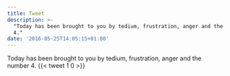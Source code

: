 ```yaml
---
title: Tweet
description: >-
  "Today has been brought to you by tedium, frustration, anger and the number
  4."
date: '2016-05-25T14:05:15+01:00'
---
```

Today has been brought to you by tedium, frustration, anger and the number 4.
      {{< tweet 1 0 >}}
    

